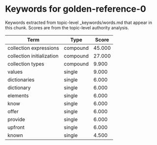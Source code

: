 # Keywords for golden-reference-0

Keywords extracted from topic-level _keywords/words.md that appear in this chunk.
Scores are from the topic-level authority analysis.

| Term | Type | Score |
|------|------|-------|
| collection expressions | compound | 45.000 |
| collection initialization | compound | 27.000 |
| collection types | compound | 9.900 |
| values | single | 9.000 |
| dictionaries | single | 6.000 |
| dictionary | single | 6.000 |
| elements | single | 6.000 |
| know | single | 6.000 |
| offer | single | 6.000 |
| provide | single | 6.000 |
| upfront | single | 6.000 |
| known | single | 4.500 |
